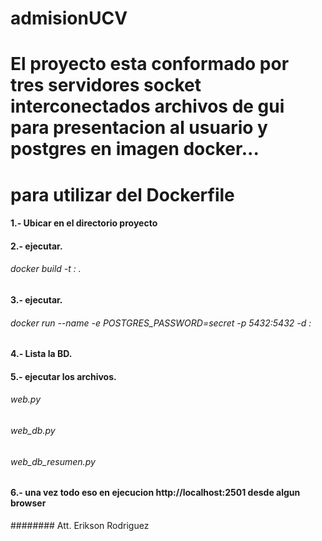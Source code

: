 # admisionUCV
# El proyecto esta conformado por tres servidores socket interconectados archivos de gui para presentacion al usuario y postgres en imagen docker...

#  para utilizar del Dockerfile
####   1.- Ubicar en el directorio proyecto 
####   2.- ejecutar. 
######	 docker build -t <nombre-imagen>:<tag-version> .
####   3.- ejecutar.
######    docker run --name <nombre-container> -e POSTGRES_PASSWORD=secret -p 5432:5432 -d <nombre-imagen>:<tag-version>
####   4.- Lista la BD.
####   5.- ejecutar los archivos.
###### web.py 
###### web_db.py
###### web_db_resumen.py
####   6.- una vez todo eso en ejecucion http://localhost:2501 desde algun browser

######## Att. Erikson Rodriguez